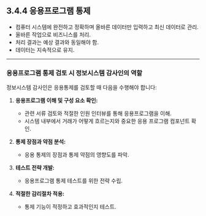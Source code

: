 ## 3.4.4 응용프로그램 통제

- 컴퓨터 시스템에 완전하고 정확하며 올바른 데이터만 입력하고 최신 데이터로 관리.
- 올바른 작업으로 비즈니스를 처리.
- 처리 결과는 예상 결과와 동일해야 함.
- 데이터는 지속적으로 유지.

---

### 응용프로그램 통제 검토 시 정보시스템 감사인의 역할

정보시스템 감사인은 응용통제를 검토할 때 다음을 수행해야 합니다:

1. **응용프로그램 이해 및 구성 요소 확인:**  
   - 관련 서류 검토와 적절한 인원 인터뷰를 통해 응용프로그램을 이해.  
   - 시스템 내부에서 거래가 어떻게 흐르는지와 중요한 응용 프로그램 컴포넌트 확인.

2. **통제 장점과 약점 분석:**  
   - 응용 통제의 장점과 통제 약점의 영향도를 파악.

3. **테스트 전략 개발:**  
   - 응용프로그램 통제 테스트를 위한 전략 수립.

4. **적절한 감리절차 적용:**  
   - 통제 기능이 적정하고 효과적인지 테스트.
